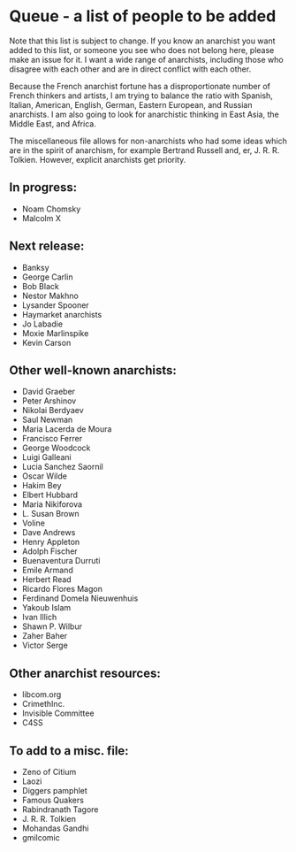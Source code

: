 Queue - a list of people to be added
====================================
Note that this list is subject to change. If you know an anarchist you want added to this list, or someone you see who does not belong here, please make an issue for it. I want a wide range of anarchists, including those who disagree with each other and are in direct conflict with each other.

Because the French anarchist fortune has a disproportionate number of French thinkers and artists, I am trying to balance the ratio with Spanish, Italian, American, English, German, Eastern European, and Russian anarchists. I am also going to look for anarchistic thinking in East Asia, the Middle East, and Africa.

The miscellaneous file allows for non-anarchists who had some ideas which are in the spirit of anarchism, for example Bertrand Russell and, er, J. R. R. Tolkien. However, explicit anarchists get priority.

In progress:
------------
- Noam Chomsky
- Malcolm X

Next release:
-------------
- Banksy
- George Carlin
- Bob Black
- Nestor Makhno
- Lysander Spooner
- Haymarket anarchists
- Jo Labadie
- Moxie Marlinspike
- Kevin Carson

Other well-known anarchists:
----------------------------
- David Graeber
- Peter Arshinov
- Nikolai Berdyaev
- Saul Newman
- Maria Lacerda de Moura
- Francisco Ferrer
- George Woodcock
- Luigi Galleani
- Lucia Sanchez Saornil
- Oscar Wilde
- Hakim Bey
- Elbert Hubbard
- Maria Nikiforova
- L. Susan Brown
- Voline
- Dave Andrews
- Henry Appleton
- Adolph Fischer
- Buenaventura Durruti
- Emile Armand
- Herbert Read
- Ricardo Flores Magon
- Ferdinand Domela Nieuwenhuis
- Yakoub Islam
- Ivan Illich
- Shawn P. Wilbur
- Zaher Baher
- Victor Serge

Other anarchist resources:
--------------------------
- libcom.org
- CrimethInc.
- Invisible Committee
- C4SS

To add to a misc. file:
-----------------------
- Zeno of Citium
- Laozi
- Diggers pamphlet
- Famous Quakers
- Rabindranath Tagore
- J. R. R. Tolkien
- Mohandas Gandhi
- gmilcomic
